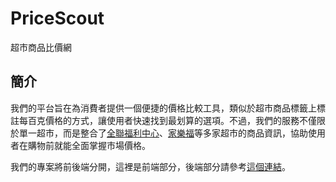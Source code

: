 # PriceScout

超市商品比價網

## 簡介

我們的平台旨在為消費者提供一個便捷的價格比較工具，類似於超市商品標籤上標註每百克價格的方式，讓使用者快速找到最划算的選項。不過，我們的服務不僅限於單一超市，而是整合了[全聯福利中心](https://www.pxmart.com.tw/)、[家樂福](https://www.carrefour.com.tw/)等多家超市的商品資訊，協助使用者在購物前就能全面掌握市場價格。

我們的專案將前後端分開，這裡是前端部分，後端部分請參考[這個連結](https://github.com/YuanOwO/pricescout_backend)。
